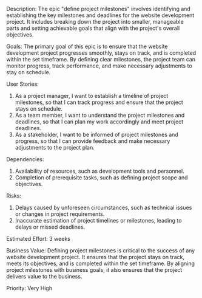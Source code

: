 Description:
The epic "define project milestones" involves identifying and establishing the key milestones and deadlines for the website development project.
It includes breaking down the project into smaller, manageable parts and setting achievable goals that align with the project's overall objectives.

Goals:
The primary goal of this epic is to ensure that the website development project progresses smoothly, stays on track, and is completed within the set timeframe.
By defining clear milestones, the project team can monitor progress, track performance, and make necessary adjustments to stay on schedule.

User Stories:
1) As a project manager, I want to establish a timeline of project milestones, so that I can track progress and ensure that the project stays on schedule.
2) As a team member, I want to understand the project milestones and deadlines, so that I can plan my work accordingly and meet project deadlines.
3) As a stakeholder, I want to be informed of project milestones and progress, so that I can provide feedback and make necessary adjustments to the project plan.

Dependencies:
1) Availability of resources, such as development tools and personnel.
2) Completion of prerequisite tasks, such as defining project scope and objectives.

Risks:
1) Delays caused by unforeseen circumstances, such as technical issues or changes in project requirements.
2) Inaccurate estimation of project timelines or milestones, leading to delays or missed deadlines.

Estimated Effort:
3 weeks

Business Value:
Defining project milestones is critical to the success of any website development project. It ensures that the project stays on track, 
meets its objectives, and is completed within the set timeframe. By aligning project milestones with business goals, it also ensures that
the project delivers value to the business.

Priority:
Very High
